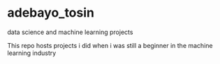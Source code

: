 # adebayo_tosin
data science and machine learning projects

This repo hosts projects i did when i was still a beginner in the machine learning industry
